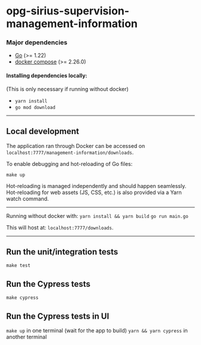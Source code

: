 # opg-sirius-supervision-management-information

### Major dependencies

- [Go](https://golang.org/) (>= 1.22)
- [docker compose](https://docs.docker.com/compose/install/) (>= 2.26.0)

#### Installing dependencies locally:
(This is only necessary if running without docker)

- `yarn install`
- `go mod download`
---

## Local development

The application ran through Docker can be accessed on `localhost:7777/management-information/downloads`.

To enable debugging and hot-reloading of Go files:

`make up`

Hot-reloading is managed independently and should happen seamlessly. Hot-reloading for web assets (JS, CSS, etc.)
is also provided via a Yarn watch command.

-----

Running without docker with:
`yarn install && yarn build`
`go run main.go`

This will host at:
`localhost:7777/downloads`.

-----
## Run the unit/integration tests

`make test`

## Run the Cypress tests

`make cypress`

## Run the Cypress tests in UI
`make up` in one terminal (wait for the app to build)
`yarn && yarn cypress` in another terminal
